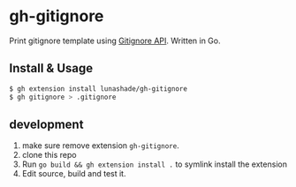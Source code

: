 # gh-gitignore

Print gitignore template using [Gitignore API](https://docs.github.com/ja/rest/gitignore).
Written in Go.

## Install & Usage

```bash
$ gh extension install lunashade/gh-gitignore
$ gh gitignore > .gitignore
```

## development

1. make sure remove extension `gh-gitignore`.
2. clone this repo
3. Run `go build && gh extension install .` to symlink install the extension
4. Edit source, build and test it.
